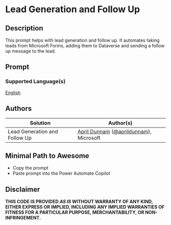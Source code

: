 # Lead Generation and Follow Up

## Description

This prompt helps with lead generation and follow up.  It automates taking leads from Microsoft Forms, adding them to Dataverse and sending a follow up message to the lead.

## Prompt

### Supported Language(s)

[English](./en-us/prompt.md)

## Authors

Solution|Author(s)
--------|---------
Lead Generation and Follow Up | [April Dunnam](https://www.github.com/aprildunnam) ([@aprildunnam](https://twitter.com/aprildunnam)), Microsoft

## Minimal Path to Awesome

* Copy the prompt
* Paste prompt into the Power Automate Copilot

## Disclaimer

**THIS CODE IS PROVIDED *AS IS* WITHOUT WARRANTY OF ANY KIND, EITHER EXPRESS OR IMPLIED, INCLUDING ANY IMPLIED WARRANTIES OF FITNESS FOR A PARTICULAR PURPOSE, MERCHANTABILITY, OR NON-INFRINGEMENT.**
